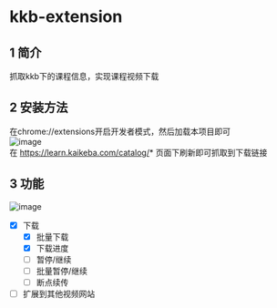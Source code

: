 # kkb-extension
## 1 简介
抓取kkb下的课程信息，实现课程视频下载
## 2 安装方法
在chrome://extensions开启开发者模式，然后加载本项目即可  
![image](https://user-images.githubusercontent.com/31462127/175518743-199282f9-5e04-4783-b745-da491b8d6df7.png)  
在 https://learn.kaikeba.com/catalog/* 页面下刷新即可抓取到下载链接
## 3 功能
![image](https://user-images.githubusercontent.com/31462127/175519351-88cf2074-c576-4a03-a94e-7df7a614eaab.png)

- [x] 下载
  - [x] 批量下载
  - [x] 下载进度
  - [ ] 暂停/继续
  - [ ] 批量暂停/继续
  - [ ] 断点续传

- [ ] 扩展到其他视频网站
